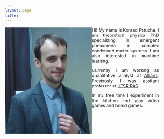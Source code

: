 ```yaml
---
layout: page
title: 
---
```

<img src="ja.jpg" align="left" height="350px">
<div style="text-align: justify" markdown="1">
Hi! My name is Konrad Patucha. I am theoretical physics PhD specializing in emergent phenomena in complex condensed matter systems. I am also interested in machine learning.

Currently I am working as quantitative analyst at [Allianz](https://www.allianz.de/). Previously I was assitant professor at [ILTSR PAS](https://www.intibs.pl/).

In my free time I experiment in the kitchen and play video games and board games.
